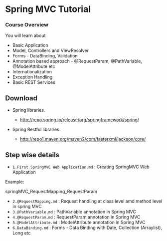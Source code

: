 # Spring MVC Tutorial

### Course Overview

You will learn about

- Basic Application
- Model, Controllers and ViewResolver 
- Forms - DataBinding, Validation
- Annotation based approach - @RequestParam, @PathVariable, @ModelAttribute etc
- Internationalization
- Exception Handling
- Basic REST Services


## Download

* Spring libraries. 
  - http://repo.spring.io/release/org/springframework/spring/
  
* Spring Restful libraries.
  - http://repo1.maven.org/maven2/com/fasterxml/jackson/core/

## Step wise details

*  `1.First SpringMVC Web Application.md`  : Creating SpringMVC Web Application

Example:

springMVC_RequestMapping_RequestParam

*  `2.@RequestMapping.md`  : Request handling at class level amd method level in spring MVC
*  `3.@PathVariable.md`  : PathVariable annotation in Spring MVC
*  `4.@RequestParam.md`  : RequestParam annotation in Spring MVC
*  `5.@ModelAttribute.md`  : ModelAttribute annotation in Spring MVC
*  `6.DataBinding.md`  : Forms - Data Binding with Date, Collection (Arraylist), Long etc
